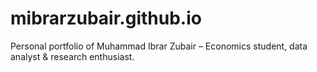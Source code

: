 # mibrarzubair.github.io
Personal portfolio of Muhammad Ibrar Zubair – Economics student, data analyst &amp; research enthusiast.
